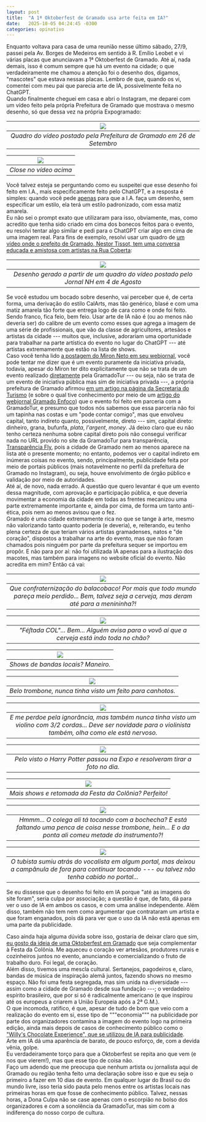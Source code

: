 ```yaml
---
layout: post
title:  "A 1ª Oktoberfest de Gramado usa arte feita em IA?"
date:   2025-10-05 04:24:45 -0300
categories: opinativo
---
```


Enquanto voltava para casa de uma reunião nesse último sábado, 27/9, passei pela
Av. Borges de Medeiros em sentido à R. Emílio Leobet e vi várias placas que
anunciavam a 1ª Oktoberfest de Gramado. Até aí, nada demais, isso é comum sempre
que há um evento na cidade; o que verdadeiramente me chamou a atenção foi o desenho
dos, digamos, "mascotes" que estava nessas placas. Lembro de que, quando os vi,
comentei com meu pai que parecia arte de IA, possivelmente feita no ChatGPT.  
Quando finalmente cheguei em casa e abri o Instagram, me deparei com um vídeo feito
pela própria Prefeitura de Gramado que mostrava o mesmo desenho, só que dessa
vez na própria Expogramado:

| [![](/blog/assets/img/Screenshot_20250927-1400212.jpg)](https://www.instagram.com/reel/DPE-m6-Eo6s) | 
|:--:| 
| *Quadro do vídeo postado pela Prefeitura de Gramado em 26 de Setembro* |

| ![](/blog/assets/img/Screenshot_20251005_010005.jpg) | 
|:--:| 
| *Close no vídeo acima* |

Você talvez esteja se perguntando como eu suspeitei que esse desenho foi feito em
I.A., mais especificamente feito pelo ChatGPT, e a resposta é simples: quando você
pede <u>apenas</u> para que a I.A. faça um desenho, sem especificar um estilo, ela
terá um estilo padronizado, com essa matiz amarela.  
Eu não sei o prompt exato que utilizaram para isso, obviamente, mas, como
acredito que tenha sido criado em cima dos bonecos feitos para o evento, eu
resolvi tentar algo similar e pedi para o ChatGPT criar algo em cima de uma
imagem real. Para fins de exemplo, resolvi usar um quadro de [um vídeo onde o
prefeito de Gramado, Nestor Tissot, tem uma conversa educada e amistosa com
artistas na Rua Coberta](https://www.instagram.com/reel/DM8kESXOPO_/):

| ![](/blog/assets/img/chatgpt_desenho.png) | 
|:--:| 
| *Desenho gerado a partir de um quadro do vídeo postado pelo Jornal NH em 4 de Agosto* |

Se você estudou um bocado sobre desenho, vai perceber que é, de certa forma,
uma derivação do estilo CalArts, mas tão genérico, blasé e com uma matiz
amarela tão forte que entrega logo de cara como e onde foi feito.  
Sendo franco, fica feio, bem feio. Usar arte de IA não é (ou ao menos não
deveria ser) do calibre de um evento como esses que agrega a imagem de uma
série de profissionais, que vão da classe de agricultores, artesãos e artistas
da cidade --- muitos que, inclusive, adorariam uma oportunidade para trabalhar
na parte artística do evento no lugar do ChatGPT --- até artistas extremamente
que estão na lista de shows.  
Caso você tenha lido [a postagem do Miron Neto em seu
webjornal](https://www.mironneto.com/gramado-tera-oktoberfest-detalhes-serao-revelados-sabado),
você pode tentar me dizer que é um evento puramente da iniciativa privada,
todavia, apesar do Miron ter dito explicitamente que não se trata de um
evento realizado <u>diretamente</u> pela GramadoTur --- ou seja, não se trata
de um evento de iniciativa pública mas sim de iniciativa privada ---, a própria
prefeitura de Gramado afirmou [em um artigo na página da Secretaria do 
Turismo](https://gramado.atende.net/cidadao/noticia/oktoberfest-gramado-e-festa-da-colonia-iniciam-evento-integrado-e-inedito-nesta-quinta-25)
(e sobre o qual tive conhecimento por meio de um [artigo do webjornal Gramado
Enfoco](https://www.gramadoenfoco.com.br/gramado/oktoberfest-gramado-e-festa-da-colonia-iniciam-evento-integrado-nesta-quinta-feira/))
que o evento foi feito em parceria com a GramadoTur, e presumo que todos nós
sabemos que essa parceria não foi um tapinha nas costas e um "pode contar
comigo", mas que envolveu capital, tanto indireto quanto, possivelmente,
direto --- sim, capital direto: dinheiro, grana, bufunfa, _plata_,
_l'argent_, _money_. Já deixo claro que eu não tenho certeza nenhuma sobre
capital direto pois não consegui verificar nada no URL provido no site da
GramadoTur para transparência,
[Transparência Fly](https://e-gov.betha.com.br/transparencia/01037-170/main.faces),
pois a cidade de Gramado nem ao menos aparece na lista até o presente momento;
no entanto, podemos ver o capital indireto em inúmeras coisas no evento, sendo,
principalmente, publicidade feita por meio de portais públicos (mais notavelmente
no perfil da prefeitura de Gramado no Instagram), ou seja, houve envolvimento
de órgão público e validação por meio de autoridades.  
Até aí, de novo, nada errado. A questão que quero levantar é que um evento dessa
magnitude, com aprovação e participação pública, e que deveria movimentar a
economia da cidade em todas as frentes mecanizou uma parte extremamente importante e,
ainda por cima, de forma um tanto anti-ética, pois nem ao menos avisou que o fez.  
Gramado é uma cidade extremamente rica no que se tange à arte, mesmo não
valorizando tanto quanto poderia (e deveria), e, reiterando, eu tenho plena
certeza de que teriam vários artistas gramadenses, natos e "de coração", dispostos
a trabalhar na arte do evento, mas que não foram chamados pois ninguém por parte
da prefeitura sequer se importou em propôr. 
E não para por aí: não foi utilizada IA apenas para a ilustração dos macotes, mas
também para imagens no website oficial do evento. Não acredita em mim? Então cá
vai:

| ![](/blog/assets/img/Screenshot_20250930-220809.jpg) | 
|:--:| 
| *Que confraternização do balacobaco! Por mais que todo mundo pareça meio perdido... Bem, talvez seja a cerveja, mas deram até para a menininha?!* |

| ![](/blog/assets/img/Screenshot_20250930-220820.jpg) | 
|:--:| 
| *"Féſtada COL"... Bem... Alguém avisa para o vovô aí que a cerveja está indo toda no chão?* |

| ![](/blog/assets/img/Screenshot_20251005-025356.jpg) | 
|:--:| 
| *Shows de bandas locais? Maneiro.* |

| ![](/blog/assets/img/Screenshot_20251005-025506.jpg) | 
|:--:| 
| *Belo trombone, nunca tinha visto um feito para canhotos.* |

| ![](/blog/assets/img/Screenshot_20251005-025527.jpg) | 
|:--:| 
| *E me perdoe pela ignorância, mas também nunca tinha visto um violino com 3/2 cordas... Deve ser novidade para o violinista também, olha como ele está nervoso.* |

| ![](/blog/assets/img/Screenshot_20251005-025321.jpg) | 
|:--:| 
| *Pelo visto o Harry Potter passou na Expo e resolveram tirar a foto no dia.* |

| ![](/blog/assets/img/Screenshot_20251005-025223.jpg) | 
|:--:| 
| *Mais shows e retomada da Festa da Colônia? Perfeito!* |

| ![](/blog/assets/img/Screenshot_20251005-025303.jpg) | 
|:--:| 
| *Hmmm... O colega ali tá tocando com a bochecha? E está faltando uma penca de coisa nesse trombone, hein... E o da ponta ali comeu metade do instrumento?!* |

| ![](/blog/assets/img/Screenshot_20251005-025311.jpg) | 
|:--:| 
| *O tubista sumiu atrás do vocalista em algum portal, mas deixou a campânula de fora para continuar tocando --- ou talvez não tenha cabido no portal...* |

Se eu dissesse que o desenho foi feito em IA porque "até as imagens do site foram",
seria culpa por associação; a questão é que, de fato, dá para ver o uso de IA em
ambos os casos, e com uma análise independente. Além disso, também não tem nem
como argumentar que contrataram um artista e que foram enganados, pois dá para
ver que o uso da IA não está apenas em uma parte da publicidade.  

Caso ainda haja alguma dúvida sobre isso, gostaria de deixar claro que sim,
<u>eu gosto da ideia de uma Oktoberfest em Gramado</u> que seja complementar
à Festa da Colônia. Me aqueceu o coração ver artesãos, produtores rurais e
cozinheiros juntos no evento, anunciando e comercializando o fruto de trabalho
duro. Foi legal, de coração.  
Além disso, tivemos uma mescla cultural. Sertanejos, pagodeiros e, claro,
bandas de música de inspiração alemã juntos, fazendo shows no mesmo espaço.
Não foi uma festa segregada, mas sim unida na diversidade --- assim como a
cidade de Gramado desde sua fundação ---; o verdadeiro espírito brasileiro,
que por si só é radicalmente americano (e que inspirou até os europeus a
criarem a União Europeia após a 2ª G.M.).  
O que incomoda, ratifico, é que, apesar de tudo de bom que veio com a realização
do evento em si, esse tipo de """economia""" na publicidade por parte dos
organizadores contamina a imagem do evento logo na primeira edição, ainda mais
depois de casos de conhecimento público como o ["Willy's Chocolate Experience",
que se utilizou de IA para
publicidade](https://en.wikipedia.org/wiki/Willy%27s_Chocolate_Experience).  
Arte em IA dá uma aparência de barato, de pouco esforço, de, com a devida vênia,
golpe.  
Eu verdadeiramente torço para que a Oktoberfest se repita ano que vem (e nos que
vierem!), mas que esse tipo de coisa não.  
Faço um adendo que me preocupa que nenhum artista ou jornalista aqui de Gramado
ou região tenha feito uma declaração sobre isso e que eu seja o primeiro a fazer
em 10 dias de evento. Em qualquer lugar do Brasil ou do mundo livre, isso teria
sido pauta pelo menos entre os artistas locais nas primeiras horas em que fosse
de conhecimento público. Talvez, nessas horas, a Dona Culpa não se case apenas
com o escorpião no bolso dos organizadores e com a sonolência da GramadoTur, mas
sim com a indiferença do nosso corpo de cultura.

